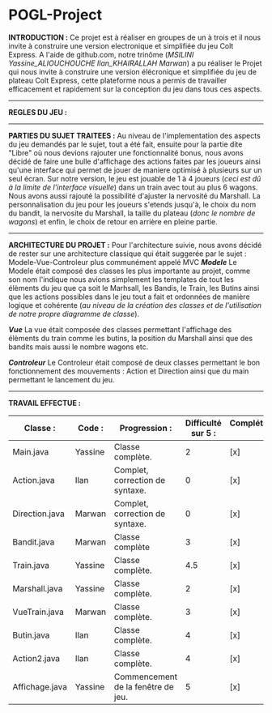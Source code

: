# POGL-Project
**INTRODUCTION :**
Ce projet est à réaliser en groupes de un à trois et il nous invite à construire une version electronique et simplifiée du jeu Colt Express.
A l'aide de github.com, notre trinôme (_MSILINI Yassine_ALIOUCHOUCHE Ilan_KHAIRALLAH Marwan_) a pu réaliser le Projet qui nous invite à construire une version élécronique et simplifiée du jeu de plateau Colt Express, cette plateforme nous a permis de travailler efficacement et rapidement sur la conception du jeu dans tous ces aspects.

-------------------------------------------------------------------------------------------------------------------------------------------------------------------------------
**REGLES DU JEU :**

-------------------------------------------------------------------------------------------------------------------------------------------------------------------------------
**PARTIES DU SUJET TRAITEES :**
Au niveau de l'implementation des aspects du jeu demandés par le sujet, tout a été fait, ensuite pour la partie dite "Libre" où nous devions rajouter une fonctionnalité bonus, nous avons décidé de faire une bulle d'affichage des actions faites par les joueurs ainsi qu'une interface qui permet de jouer de maniere optimisé à plusieurs sur un seul écran.
Sur notre version, le jeu est jouable de 1 à 4 joueurs (_ceci est dû à la limite de l'interface visuelle_) dans un train avec tout au plus 6 wagons.
Nous avons aussi rajouté la possibilité d'ajuster la nervosité du Marshall. La personnalisation du jeu pour les joueurs s'etends jusqu'à, le choix du nom du bandit, la nervosite du Marshall, la taille du plateau (_donc le nombre de wagons_) et enfin, le choix de retour en arrière en pleine partie.

-------------------------------------------------------------------------------------------------------------------------------------------------------------------------------
**ARCHITECTURE DU PROJET :**
Pour l'architecture suivie, nous avons décidé de rester sur une architecture classique qui était suggerée par le sujet : Modele-Vue-Controleur plus communément appelé MVC
**_Modele_**
Le Modele était composé des classes les plus importante au projet, comme son nom l'indique nous avions simplement les templates de tout les élèments du jeu que ça soit le Marhsall, les Bandis, le Train, les Butins ainsi que les actions possibles dans le jeu tout a fait et ordonnées de manière logique et cohérente (_au niveau de la création des classes et de l'utilisation de notre propre diagramme de classe_).

**_Vue_**
La vue était composée des classes permettant l'affichage des élèments du train comme les butins, la position du Marshall ainsi que des bandits mais aussi le nombre wagons etc.

**_Controleur_**
Le Controleur était composé de deux classes permettant le bon fonctionnement des mouvements : Action et Direction ainsi que du main permettant le lancement du jeu.

-------------------------------------------------------------------------------------------------------------------------------------------------------------------------------
**TRAVAIL EFFECTUE :**

Classe : |	Code : |	Progression : |	Difficulté sur 5 : | Compléter/Corriger : |
---------|---------|----------------|--------------------|----------------------|                  
Main.java |	Yassine	|Classe complète. |	2| [x]
Action.java |	Ilan	|Complet, correction de syntaxe. |	0| [x]
Direction.java |	Marwan |	Complet, correction de syntaxe. |	0| [x]
Bandit.java |	Marwan	|Classe complète |	3| [x]
Train.java |	Yassine|	Classe complète. |	4.5| [x]
Marshall.java |	Yassine	|Classe complète. |	2| [x]
VueTrain.java | Marwan |Classe complète.|	3 | [x]
Butin.java | Ilan | Classe complète. | 4 | [x]
Action2.java | Ilan | Classe complète.| 4 |[x]
Affichage.java | Yassine | Commencement de la fenêtre de jeu. | 5 |[x]
